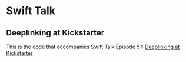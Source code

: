 # Swift Talk
## Deeplinking at Kickstarter

This is the code that accompanies Swift Talk Episode 51: [Deeplinking at Kickstarter](https://talk.objc.io/episodes/S01E51-deeplinking-at-kickstarter)
